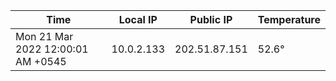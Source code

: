 | Time     | Local IP | Public IP | Temperature |
| ----------- | ----------- | ----------- | ----------- |
| Mon 21 Mar 2022 12:00:01 AM +0545      | 10.0.2.133     | 202.51.87.151  | 52.6° |
